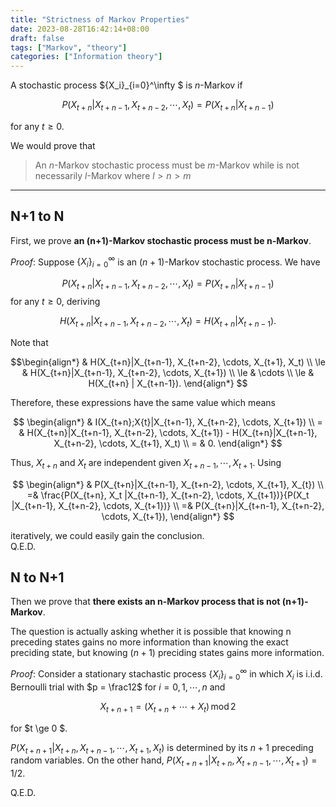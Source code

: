 ```yaml
---
title: "Strictness of Markov Properties"
date: 2023-08-28T16:42:14+08:00
draft: false
tags: ["Markov", "theory"]
categories: ["Information theory"]
---
```


A stochastic process $\{X_i\}_{i=0}^\infty $ is $n$-Markov if 

$$P(X_{t+n}|X_{t+n-1}, X_{t+n-2}, \cdots , X_{t}) = P(X_{t+n}|X_{t+n-1})$$ 

for any $t \ge 0$.

We would prove that 
> An $n$-Markov stochastic process must be $m$-Markov while is not necessarily
> $l$-Markov where $l > n > m$

---


## N+1 to N

First, we prove **an (n+1)-Markov stochastic process must be n-Markov**.

*Proof*: Suppose $\{X_i\}_{i=0}^\infty$ is an $(n+1)$-Markov stochastic
process. We have

$$P(X_{t+n}|X_{t+n-1}, X_{t+n-2}, \cdots, X_t) = P(X_{t+n} | X_{t+n-1})$$ for
any $t \ge 0$, deriving

$$H(X_{t+n}|X_{t+n-1}, X_{t+n-2}, \cdots, X_t) = H(X_{t+n} | X_{t+n-1}).$$

Note that 

$$\begin{align*}
 & H(X_{t+n}|X_{t+n-1}, X_{t+n-2}, \cdots, X_{t+1}, X_t)  \\
\le & H(X_{t+n}|X_{t+n-1}, X_{t+n-2}, \cdots, X_{t+1}) \\
\le & \cdots \\
\le & H(X_{t+n} | X_{t+n-1}).
\end{align*}
$$

Therefore, these expressions have the same value which means

$$
\begin{align*}
  & I(X_{t+n};X{t}|X_{t+n-1}, X_{t+n-2}, \cdots, X_{t+1}) \\
= & H(X_{t+n}|X_{t+n-1}, X_{t+n-2}, \cdots, X_{t+1}) - H(X_{t+n}|X_{t+n-1}, X_{t+n-2}, \cdots, X_{t+1}, X_t) \\
= & 0.
\end{align*}
$$

Thus, $X_{t+n}$ and $X_t$ are independent given $X_{t+n-1}, \cdots , X_{t+1}$.
Using

$$
\begin{align*}
 & P(X_{t+n}|X_{t+n-1}, X_{t+n-2}, \cdots, X_{t+1}, X_{t}) \\
=& \frac{P(X_{t+n}, X_t |X_{t+n-1}, X_{t+n-2}, \cdots, X_{t+1})}{P(X_t
|X_{t+n-1}, X_{t+n-2}, \cdots, X_{t+1})} \\
=& P(X_{t+n}|X_{t+n-1}, X_{t+n-2}, \cdots, X_{t+1}),
\end{align*}
$$

iteratively, we could easily gain the conclusion.  
Q.E.D.

## N to N+1
Then we prove that **there exists an n-Markov process that is not (n+1)-Markov**.

The question is actually asking whether it is possible that knowing n preceding
states gains no more information than knowing the exact preciding state, but
knowing $(n+1)$ preciding states gains more information.

*Proof*: Consider a stationary stachastic process $\{X_i\}_{i=0}^\infty$ in
which $X_i$ is i.i.d. Bernoulli trial with $p = \frac12$ for $i=0,1,\cdots,n$
and

$$X_{t+n+1} = (X_{t+n} + \cdots + X_t)\, \text{mod}\, 2 $$

for $t \ge 0 $.

$P(X_{t+n+1}|X_{t+n}, X_{t+n-1}, \cdots, X_{t+1}, X_{t})$ is determined by its
$n+1$ preceding random variables. On the other hand, $P(X_{t+n+1}|X_{t+n},
X_{t+n-1}, \cdots, X_{t+1}) = 1/2$.

Q.E.D.
